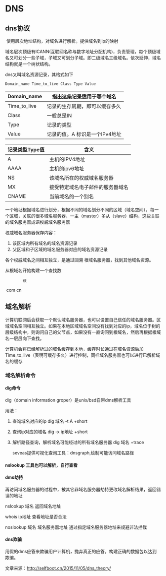 # DNS

## dns协议

​	使用层次地址结构，对域名进行解析。提供域名到ip的映射

域名层次顶级有ICANN(互联网名称与数字地址分配机构)，负责管理，每个顶级域名又可划分一些子域，子域又可划分子域。即二级域名三级域名。依次延伸，域名结构就是一个树状结构。

dns又叫域名资源记录，其格式如下

```
Domain_name Time_to_live Class Type Value
```

| Domain_name  | 指出这条记录适用于哪个域名     |
| ------------ | ------------------------------ |
| Time_to_live | 记录的生存周期，即可以缓存多久 |
| Class        | 一般总是IN                     |
| Type         | 记录的类型                     |
| Value        | 记录的值。A 标识是一个IPv4地址 |

| 记录类型Type值 | 含义                             |
| -------------- | -------------------------------- |
| A              | 主机的IPV4地址                   |
| AAAA           | 主机的ipv6地址                   |
| NS             | 该域名所在的权威域名服务器       |
| MX             | 接受特定域名电子邮件的服务器域名 |
| CNAME          | 当前域名的一个别名               |

一个地址根据域名进行划分，根据不同的域名划分不同的区域（域名空间），每一个区域，关联的很多域名服务器，一主（master）多从（slave）结构，这些关联的域名服务器成语权威域名服务器

权威域名服务器保存内容：

1. 该区域内所有域名的域名资源记录
2. 父区域和子区域的域名服务器对应的域名资源记录

各个权威域名之间相互独立，是通过回溯 根域名服务器，找到其他域名资源。

从根域名开始构建一个查找数

 			根

​	com				cn

## 域名解析

​		计算机联网后会获取一个默认域名服务器，也可以设置自己信任的域名服务器。区域域名空间相互独立。如果在本地区域域名空间没有找到对应的ip，域名位于树的层级结构中，则询问自己的父节点，如果没有一直询问到根域名，然后再根据根域名一层层向下查找。

​	计算机会将已经解析过的域名缓存到本地，缓存时长通过在域名资源后加Time_to_live（表明可缓存多久）进行控制，同样域名服务器也可以进行已解析域名的缓存

### 域名解析命令

#### dig命令

dig（domain information groper）是unix/bsd自带dms解析工具

用法：

1. 查询域名对应的ip       dig 域名 -t A +short

2. 查询ip对应的域名  dig -x ip地址 +short  

3. 解析路径查询，解析域名可能经过的所有域名服务器    dig 域名  +trace

   seveas提供可视化查询工具：dnsgraph,绘制可能访问域名路径

   

   
#### nslookup 工具也可以解析，自行查看

#### dms劫持

   再访问域名服务器的过程中，被其它非域名服务器劫持更改域名解析结果，返回错误的地址

   nslookup 域名  返回域名地址

   whois ip地址   查看地址是否合法

   noslookup 域名  域名服务器地址   通过指定域名服务器地址来规避非法拦截

####    dns欺骗

用假的dms应答来欺骗用户计算机，抛弃真正的应答。构建正确的数据包以达到欺骗。

   

   



文章来源：http://selfboot.cn/2015/11/05/dns_theory/

